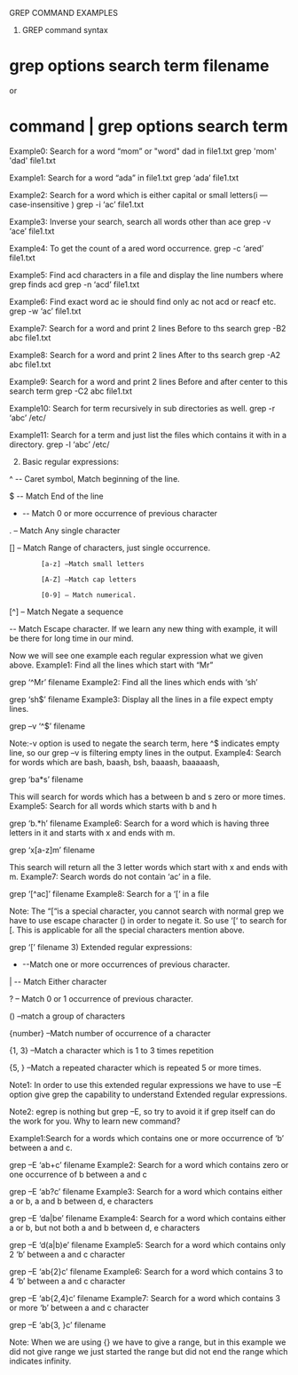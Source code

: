 GREP COMMAND EXAMPLES

1) GREP command syntax

# grep options search term filename 
or
# command | grep options search term 

Example0: Search for a word “mom” or "word" dad in file1.txt
grep 'mom' 'dad' file1.txt 

Example1: Search for a word “ada” in file1.txt
grep ‘ada’ file1.txt 

Example2: Search for a word which is either capital or small letters(i — case-insensitive )
grep -i ‘ac’ file1.txt 

Example3: Inverse your search, search all words other than ace
grep -v ‘ace’ file1.txt 

Example4: To get the count of a ared word occurrence.
grep -c ‘ared’ file1.txt 

Example5: Find acd characters in a file and display the line numbers where grep finds acd
grep -n ‘acd’ file1.txt 

Example6: Find exact word ac ie should find only ac not acd or reacf etc.
grep -w ‘ac’ file1.txt 

Example7: Search for a word and print 2 lines Before to ths search
grep -B2 abc file1.txt 

Example8: Search for a word and print 2 lines After to ths search
grep -A2 abc file1.txt 

Example9: Search for a word and print 2 lines Before and after center to this search term
grep -C2 abc file1.txt 

Example10: Search for term recursively in sub directories as well.
grep -r ‘abc’ /etc/ 

Example11: Search for a term and just list the files which contains it with in a directory.
grep -l ‘abc’ /etc/

2) Basic regular expressions:

^ -- Caret symbol, Match beginning of the line.

$ -- Match End of the line

* -- Match 0 or more occurrence of previous character

. – Match Any single character

[] – Match Range of characters, just single occurrence.

            [a-z] –Match small letters

            [A-Z] –Match cap letters

            [0-9] – Match numerical.

[^] – Match Negate a sequence

 -- Match Escape character.
If we learn any new thing with example, it will be there for long time in our mind.

Now we will see one example each regular expression what we given above. 
Example1: Find all the lines which start with “Mr”

grep ‘^Mr’ filename
Example2: Find all the lines which ends with ‘sh’

grep ‘sh$’ filename
Example3: Display all the lines in a file expect empty lines.

grep –v ‘^$’ filename

Note:-v option is used to negate the search term, here ^$ indicates empty line, so our grep –v is filtering empty lines in the output.
Example4: Search for words which are bash, baash, bsh, baaash, baaaaash,

grep ‘ba*s’ filename

This will search for words which has a between b and s zero or more times. 
Example5: Search for all words which starts with b and h

grep ‘b.*h’ filename
Example6: Search for a word which is having three letters in it and starts with x and ends with m.

grep ‘x[a-z]m’ filename

This search will return all the 3 letter words which start with x and ends with m. 
Example7: Search words do not contain ‘ac’ in a file.

grep ‘[^ac]’ filename
Example8: Search for a ‘[‘ in a file

Note: The “[“is a special character, you cannot search with normal grep we have to use escape character () in order to negate it. So use ‘[‘ to search for [. This is applicable for all the special characters mention above.

grep ‘[’ filename
3) Extended regular expressions:

+ --Match one or more occurrences of previous character.

| -- Match Either character

? – Match 0 or 1 occurrence of previous character.

() –match a group of characters

{number} –Match number of occurrence of a character

{1, 3} –Match a character which is 1 to 3 times repetition

{5, } –Match a repeated character which is repeated 5 or more times.

Note1: In order to use this extended regular expressions we have to use –E option give grep the capability to understand Extended regular expressions. 

Note2: egrep is nothing but grep –E, so try to avoid it if grep itself can do the work for you. Why to learn new command? 

Example1:Search for a words which contains one or more occurrence of ‘b’ between a and c.

grep –E ‘ab+c’ filename
Example2: Search for a word which contains zero or one occurrence of b between a and c

grep –E ‘ab?c’ filename
Example3: Search for a word which contains either a or b, a and b between d, e characters

grep –E ‘da|be’ filename
Example4: Search for a word which contains either a or b, but not both a and b between d, e characters

grep –E ‘d(a|b)e’ filename
Example5: Search for a word which contains only 2 ‘b’ between a and c character

grep –E ‘ab{2}c’ filename
Example6: Search for a word which contains 3 to 4 ‘b’ between a and c character

grep –E ‘ab{2,4}c’ filename
Example7: Search for a word which contains 3 or more ‘b’ between a and c character

grep –E ‘ab{3, }c’ filename

Note: When we are using {} we have to give a range, but in this example we did not give range we just started the range but did not end the range which indicates infinity.
